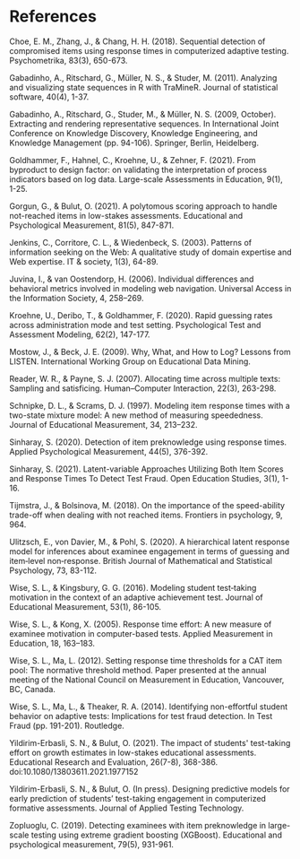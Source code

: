 # References

Choe, E. M., Zhang, J., & Chang, H. H. (2018). Sequential detection of compromised items using response times in computerized adaptive testing. Psychometrika, 83(3), 650-673.

Gabadinho, A., Ritschard, G., Müller, N. S., & Studer, M. (2011). Analyzing and visualizing state sequences in R with TraMineR. Journal of statistical software, 40(4), 1-37.

Gabadinho, A., Ritschard, G., Studer, M., & Müller, N. S. (2009, October). Extracting and rendering representative sequences. In International Joint Conference on Knowledge Discovery, Knowledge Engineering, and Knowledge Management (pp. 94-106). Springer, Berlin, Heidelberg.

Goldhammer, F., Hahnel, C., Kroehne, U., & Zehner, F. (2021). From byproduct to design factor: on validating the interpretation of process indicators based on log data. Large-scale Assessments in Education, 9(1), 1-25.

Gorgun, G., & Bulut, O. (2021). A polytomous scoring approach to handle not-reached items in low-stakes assessments. Educational and Psychological Measurement, 81(5), 847-871. 

Jenkins, C., Corritore, C. L., & Wiedenbeck, S. (2003). Patterns of information seeking on the Web: A qualitative study of domain expertise and Web expertise. IT & society, 1(3), 64-89.

Juvina, I., & van Oostendorp, H. (2006). Individual differences and behavioral metrics involved in modeling web navigation. Universal Access in the Information Society, 4, 258–269.

Kroehne, U., Deribo, T., & Goldhammer, F. (2020). Rapid guessing rates across administration mode and test setting. Psychological Test and Assessment Modeling, 62(2), 147-177.

Mostow, J., & Beck, J. E. (2009). Why, What, and How to Log? Lessons from LISTEN. International Working Group on Educational Data Mining.

Reader, W. R., & Payne, S. J. (2007). Allocating time across multiple texts: Sampling and satisficing. Human–Computer Interaction, 22(3), 263-298.

Schnipke, D. L., & Scrams, D. J. (1997). Modeling item response times with a two-state mixture model: A new method of measuring speededness. Journal of Educational Measurement, 34, 213–232.

Sinharay, S. (2020). Detection of item preknowledge using response times. Applied Psychological Measurement, 44(5), 376-392.

Sinharay, S. (2021). Latent-variable Approaches Utilizing Both Item Scores and Response Times To Detect Test Fraud. Open Education Studies, 3(1), 1-16.

Tijmstra, J., & Bolsinova, M. (2018). On the importance of the speed-ability trade-off when dealing with not reached items. Frontiers in psychology, 9, 964.

Ulitzsch, E., von Davier, M., & Pohl, S. (2020). A hierarchical latent response model for inferences about examinee engagement in terms of guessing and item‐level non‐response. British Journal of Mathematical and Statistical Psychology, 73, 83-112.

Wise, S. L., & Kingsbury, G. G. (2016). Modeling student test‐taking motivation in the context of an adaptive achievement test. Journal of Educational Measurement, 53(1), 86-105.

Wise, S. L., & Kong, X. (2005). Response time effort: A new measure of examinee motivation in computer-based tests. Applied Measurement in Education, 18, 163–183.

Wise, S. L., Ma, L. (2012). Setting response time thresholds for a CAT item pool: The normative threshold method. Paper presented at the annual meeting of the National Council on Measurement in Education, Vancouver, BC, Canada.

Wise, S. L., Ma, L., & Theaker, R. A. (2014). Identifying non-effortful student behavior on adaptive tests: Implications for test fraud detection. In Test Fraud (pp. 191-201). Routledge.

Yildirim-Erbasli, S. N., & Bulut, O. (2021). The impact of students' test-taking effort on growth estimates in low-stakes educational assessments. Educational Research and Evaluation, 26(7-8), 368-386. doi:10.1080/13803611.2021.1977152

Yildirim-Erbasli, S. N., & Bulut, O. (In press). Designing predictive models for early prediction of students’ test-taking engagement in computerized formative assessments. Journal of Applied Testing Technology. 

Zopluoglu, C. (2019). Detecting examinees with item preknowledge in large-scale testing using extreme gradient boosting (XGBoost). Educational and psychological measurement, 79(5), 931-961.
